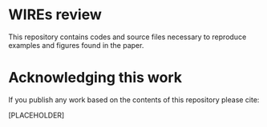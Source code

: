 # WIREs review

This repository contains codes and source files necessary to reproduce examples and figures found in the paper.

# Acknowledging this work

If you publish any work based on the contents of this repository please cite:

[PLACEHOLDER]